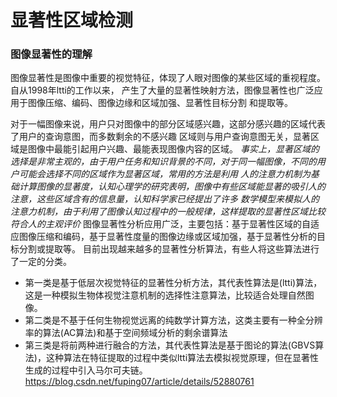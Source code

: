 # 显著性区域检测
### 图像显著性的理解
图像显著性是图像中重要的视觉特征，体现了人眼对图像的某些区域的重视程度。自从1998年ltti的工作以来，
产生了大量的显著性映射方法，图像显著性也广泛应用于图像压缩、编码、图像边缘和区域加强、显著性目标分割
和提取等。

对于一幅图像来说，用户只对图像中的部分区域感兴趣，这部分感兴趣的区域代表了用户的查询意图，而多数剩余的不感兴趣
区域则与用户查询意图无关，显著区域是图像中最能引起用户兴趣、最能表现图像内容的区域。
*事实上，显著区域的选择是非常主观的，由于用户任务和知识背景的不同，对于同一幅图像，不同的用户可能会选择不同的区域作为显著区域，常用的方法是利用
人的注意力机制为基础计算图像的显著度，认知心理学的研究表明，图像中有些区域能显著的吸引人的注意，这些区域含有的信息量，认知科学家已经提出了许多
数学模型来模拟人的注意力机制，由于利用了图像认知过程中的一般规律，这样提取的显著性区域比较符合人的主观评价*
图像显著性分析应用广泛，主要包括：基于显著性区域的自适应图像压缩和编码，基于显著性度量的图像边缘或区域加强，基于显著性分析的目标分割或提取等。
目前出现越来越多的显著性分析算法，有些人将这些算法进行了一定的分类。
* 第一类是基于低层次视觉特征的显著性分析方法，其代表性算法是(ltti)算法，这是一种模拟生物体视觉注意机制的选择性注意算法，比较适合处理自然图像。
* 第二类是不基于任何生物视觉远离的纯数学计算方法，这类主要有一种全分辨率的算法(AC算法)和基于空间频域分析的剩余谱算法
* 第三类是将前两种进行融合的方法，其代表性算法是基于图论的算法(GBVS算法)，这种算法在特征提取的过程中类似ltti算法去模拟视觉原理，但在显著性生成的过程中引入马尔可夫链。
https://blog.csdn.net/fuping07/article/details/52880761